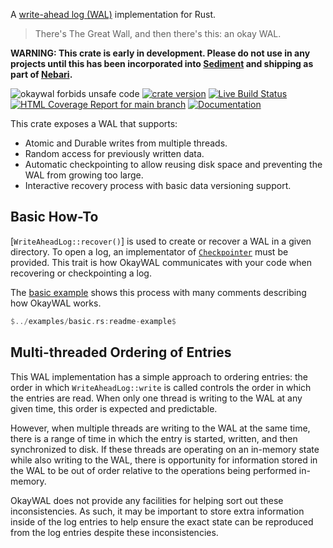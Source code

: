 A [write-ahead log (WAL)](https://en.wikipedia.org/wiki/Write-ahead_logging)
implementation for Rust.

> There's The Great Wall, and then there's this: an okay WAL.

**WARNING: This crate is early in development. Please do not use in any projects
until this has been incorporated into
[Sediment](https://github.com/khonsulabs/sediment) and shipping as part of
[Nebari](https://github.com/khonsulabs/nebari).**

![okaywal forbids unsafe code](https://img.shields.io/badge/unsafe-forbid-success)
[![crate version](https://img.shields.io/crates/v/okaywal.svg)](https://crates.io/crates/okaywal)
[![Live Build Status](https://img.shields.io/github/workflow/status/khonsulabs/okaywal/Tests/main)](https://github.com/khonsulabs/okaywal/actions?query=workflow:Tests)
[![HTML Coverage Report for `main` branch](https://khonsulabs.github.io/okaywal/coverage/badge.svg)](https://khonsulabs.github.io/okaywal/coverage/)
[![Documentation](https://img.shields.io/badge/docs-main-informational)]($docs-base$)

This crate exposes a WAL that supports:

- Atomic and Durable writes from multiple threads.
- Random access for previously written data.
- Automatic checkpointing to allow reusing disk space and
  preventing the WAL from growing too large.
- Interactive recovery process with basic data versioning support.

## Basic How-To

[`WriteAheadLog::recover()`] is used to create or recover a WAL in a given
directory. To open a log, an implementator of [`Checkpointer`]($checkpointer-trait$)
must be provided. This trait is how OkayWAL communicates with your code when
recovering or checkpointing a log.

The [basic example][basic-example] shows this process with many comments
describing how OkayWAL works.

```rust
$../examples/basic.rs:readme-example$
```

## Multi-threaded Ordering of Entries

This WAL implementation has a simple approach to ordering entries: the order in
which `WriteAheadLog::write` is called controls the order in which the entries
are read. When only one thread is writing to the WAL at any given time, this
order is expected and predictable.

However, when multiple threads are writing to the WAL at the same time, there is
a range of time in which the entry is started, written, and then synchronized to
disk. If these threads are operating on an in-memory state while also writing to
the WAL, there is opportunity for information stored in the WAL to be out of
order relative to the operations being performed in-memory.

OkayWAL does not provide any facilities for helping sort out these
inconsistencies. As such, it may be important to store extra information inside
of the log entries to help ensure the exact state can be reproduced from the log
entries despite these inconsistencies.

[wal]: https://en.wikipedia.org/wiki/Write-ahead_logging
[basic-example]: $src-base$/examples/basic.rs
